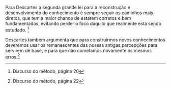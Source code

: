 Para Descartes a segunda grande lei para a reconstrução e desenvolvimento do conhecimento é sempre seguir os caminhos mais diretos, que tem a maior chance de estarem corretos e bem fundamentados, evitando perder o foco daquilo que realmente está sendo estudado. [^1]  

Descartes também argumenta que para construirmos novos conhecimentos deveremos usar os remanescentes das nossas antigas percepções para servirem de base, e para que não cometamos novamente os mesmos erros.[^2]  

[^1]: Discurso do método, página 20  
[^2]: Discurso do método, página 22  